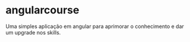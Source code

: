# angularcourse
Uma simples aplicação em angular para aprimorar o conhecimento e dar um upgrade nos skills.

